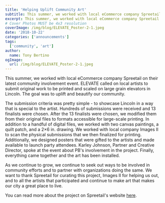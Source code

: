 ```yaml
---
title: 'Helping Uplift Community Art'
subtitle: This summer, we worked with local eCommerce company Spreetail on their latest community involvement event.
excerpt: This summer, we worked with local eCommerce company Spreetail on their latest community involvement event.
# Cover Photos MUST be 4x3 resolution
coverImage: /img/blog/ELEVATE_Poster-2-1.jpeg
date: '2018-10-22'
categories: ['announcements']
tags:
  ['community', 'art']
author:
  name: Tony Bertino
ogImage:
  url: /img/blog/ELEVATE_Poster-2-1.jpeg
---
```

This summer, we worked with local eCommerce company Spreetail on their latest community involvement event. ELEVATE called on local artists to submit original work to be printed and scaled on large grain elevators in Lincoln. The goal was to uplift and beautify our community.

The submission criteria was pretty simple - to showcase Lincoln in a way that is special to the artist. Hundreds of submissions were received and 13 finalists were chosen. After the 13 finalists were chosen, we modified them from their original files to formats accessible for large-scale printing. In addition to a handful of digital files, we worked with two canvas paintings, a quilt patch, and a 2×6 in. drawing. We worked with local company Images II to scan the physical submissions that we then finalized for printing. Additionally, we designed posters that were gifted to the artists and made available to launch party attendees. Karley Johnson, Partner and Creative Director, spoke at the event about PB's involvement in the project. Finally, everything came together and the art has been installed.

As we continue to grow, we continue to seek out ways to be involved in community efforts and to partner with organizations doing the same. We want to thank Spreetail for curating this project, Images II for helping us out, and to all the artists that participated and continue to make art that makes our city a great place to live.

You can read more about the project on Spreetail's website [here](https://www.wearespreetail.com/).